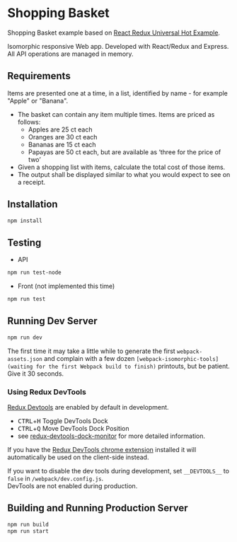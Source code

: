 # Shopping Basket

Shopping Basket example based on [React Redux Universal Hot Example](https://github.com/erikras/react-redux-universal-hot-example).

Isomorphic responsive Web app. Developed with React/Redux and Express. All API operations are managed in memory.

## Requirements

Items are presented one at a time, in a list, identified by name - for example "Apple" or "Banana".
* The basket can contain any item multiple times. Items are priced as follows:
	* Apples are 25 ct each
	* Oranges are 30 ct each
	* Bananas are 15 ct each
	* Papayas are 50 ct each, but are available as ‘three for the price of two’
* Given a shopping list with items, calculate the total cost of those items.
* The output shall be displayed similar to what you would expect to see on a receipt.

## Installation

```bash
npm install
```

## Testing

- API
```bash
npm run test-node
```

- Front (not implemented this time)
```bash
npm run test
```

## Running Dev Server

```bash
npm run dev
```

The first time it may take a little while to generate the first `webpack-assets.json` and complain with a few dozen `[webpack-isomorphic-tools] (waiting for the first Webpack build to finish)` printouts, but be patient. Give it 30 seconds.

### Using Redux DevTools

[Redux Devtools](https://github.com/gaearon/redux-devtools) are enabled by default in development.

- <kbd>CTRL</kbd>+<kbd>H</kbd> Toggle DevTools Dock
- <kbd>CTRL</kbd>+<kbd>Q</kbd> Move DevTools Dock Position
- see [redux-devtools-dock-monitor](https://github.com/gaearon/redux-devtools-dock-monitor) for more detailed information.

If you have the 
[Redux DevTools chrome extension](https://chrome.google.com/webstore/detail/redux-devtools/lmhkpmbekcpmknklioeibfkpmmfibljd) installed it will automatically be used on the client-side instead.

If you want to disable the dev tools during development, set `__DEVTOOLS__` to `false` in `/webpack/dev.config.js`.  
DevTools are not enabled during production.

## Building and Running Production Server

```bash
npm run build
npm run start
```

